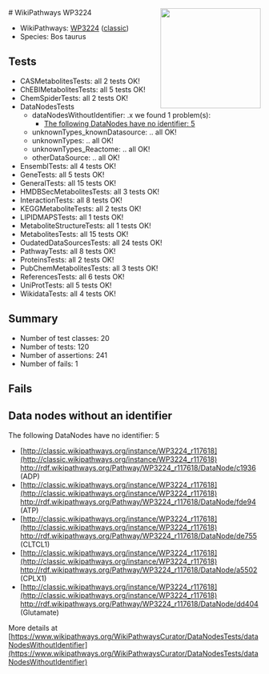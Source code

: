 <img style="float: right; width: 200px" src="https://upload.wikimedia.org/wikipedia/commons/thumb/8/83/Wplogo_with_text_500.png/640px-Wplogo_with_text_500.png" />
# WikiPathways WP3224

* WikiPathways: [WP3224](https://wikipathways.org/pathways/WP3224) ([classic](https://classic.wikipathways.org/instance/WP3224))
* Species: Bos taurus
## Tests
* CASMetabolitesTests: all 2 tests OK!
* ChEBIMetabolitesTests: all 5 tests OK!
* ChemSpiderTests: all 2 tests OK!
* DataNodesTests
    * dataNodesWithoutIdentifier: .x we found 1 problem(s):
        * [The following DataNodes have no identifier: 5](#d2d32fa4)
    * unknownTypes_knownDatasource: .. all OK!
    * unknownTypes: .. all OK!
    * unknownTypes_Reactome: .. all OK!
    * otherDataSource: .. all OK!
* EnsemblTests: all 4 tests OK!
* GeneTests: all 5 tests OK!
* GeneralTests: all 15 tests OK!
* HMDBSecMetabolitesTests: all 3 tests OK!
* InteractionTests: all 8 tests OK!
* KEGGMetaboliteTests: all 2 tests OK!
* LIPIDMAPSTests: all 1 tests OK!
* MetaboliteStructureTests: all 1 tests OK!
* MetabolitesTests: all 15 tests OK!
* OudatedDataSourcesTests: all 24 tests OK!
* PathwayTests: all 8 tests OK!
* ProteinsTests: all 2 tests OK!
* PubChemMetabolitesTests: all 3 tests OK!
* ReferencesTests: all 6 tests OK!
* UniProtTests: all 5 tests OK!
* WikidataTests: all 4 tests OK!


## Summary

* Number of test classes: 20
* Number of tests: 120
* Number of assertions: 241
* Number of fails: 1

## Fails

<a name="d2d32fa4" />

## Data nodes without an identifier

The following DataNodes have no identifier: 5

* [http://classic.wikipathways.org/instance/WP3224_r117618](http://classic.wikipathways.org/instance/WP3224_r117618) http://rdf.wikipathways.org/Pathway/WP3224_r117618/DataNode/c1936 (ADP)
* [http://classic.wikipathways.org/instance/WP3224_r117618](http://classic.wikipathways.org/instance/WP3224_r117618) http://rdf.wikipathways.org/Pathway/WP3224_r117618/DataNode/fde94 (ATP)
* [http://classic.wikipathways.org/instance/WP3224_r117618](http://classic.wikipathways.org/instance/WP3224_r117618) http://rdf.wikipathways.org/Pathway/WP3224_r117618/DataNode/de755 (CLTCL1)
* [http://classic.wikipathways.org/instance/WP3224_r117618](http://classic.wikipathways.org/instance/WP3224_r117618) http://rdf.wikipathways.org/Pathway/WP3224_r117618/DataNode/a5502 (CPLX1)
* [http://classic.wikipathways.org/instance/WP3224_r117618](http://classic.wikipathways.org/instance/WP3224_r117618) http://rdf.wikipathways.org/Pathway/WP3224_r117618/DataNode/dd404 (Glutamate)


More details at [https://www.wikipathways.org/WikiPathwaysCurator/DataNodesTests/dataNodesWithoutIdentifier](https://www.wikipathways.org/WikiPathwaysCurator/DataNodesTests/dataNodesWithoutIdentifier)

